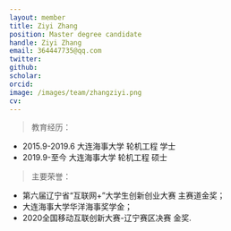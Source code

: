 ```yaml
---
layout: member
title: Ziyi Zhang
position: Master degree candidate
handle: Ziyi Zhang
email: 364447735@qq.com
twitter: 
github: 
scholar:
orcid: 
image: /images/team/zhangziyi.png
cv: 
---
```


>教育经历：

- 2015.9-2019.6 大连海事大学 轮机工程 学士 
- 2019.9-至今 大连海事大学 轮机工程 硕士 

>主要荣誉：

- 第六届辽宁省“互联网+”大学生创新创业大赛 主赛道金奖； 
- 大连海事大学华洋海事奖学金；
- 2020全国移动互联创新大赛-辽宁赛区决赛 金奖.